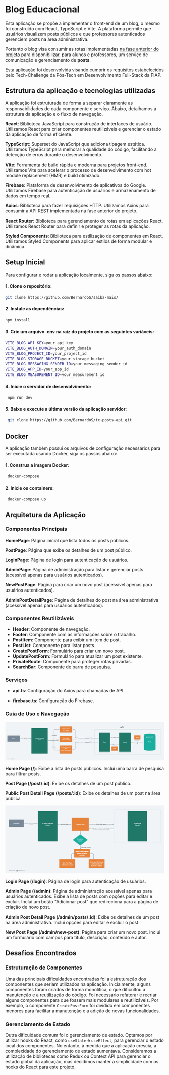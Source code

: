 # Blog Educacional

Esta aplicação se propõe a implementar o front-end de um blog, o mesmo foi construído com React, TypeScript e Vite. A plataforma permite que usuários visualizem posts públicos e que professores autenticados gerenciem posts na área administrativa.

Portanto o blog visa consumir as rotas implementadas [na fase anterior do projeto](https://github.com/BernardoS/tc-posts-api) para disponibilizar, para alunos e professores, um serviço de comunicação e gerenciamento de **posts**.

Esta aplicação foi desenvolvida visando cumprir os requisitos estabelecidos pelo Tech-Challenge da Pós-Tech em Desenvolvimento Full-Stack da FIAP.

## Estrutura da aplicação e tecnologias utilizadas
A aplicação foi estruturada de forma a separar claramente as responsabilidades de cada componente e serviço. Abaixo, detalhamos a estrutura da aplicação e o fluxo de navegação.

**React**: Biblioteca JavaScript para construção de interfaces de usuário. Utilizamos React para criar componentes reutilizáveis e gerenciar o estado da aplicação de forma eficiente.

**TypeScript**: Superset do JavaScript que adiciona tipagem estática. Utilizamos TypeScript para melhorar a qualidade do código, facilitando a detecção de erros durante o desenvolvimento.

**Vite**: Ferramenta de build rápida e moderna para projetos front-end. Utilizamos Vite para acelerar o processo de desenvolvimento com hot module replacement (HMR) e build otimizado.

**Firebase**: Plataforma de desenvolvimento de aplicativos do Google. Utilizamos Firebase para autenticação de usuários e armazenamento de dados em tempo real.

**Axios**: Biblioteca para fazer requisições HTTP. Utilizamos Axios para consumir a API REST implementada na fase anterior do projeto.

**React Router**: Biblioteca para gerenciamento de rotas em aplicações React. Utilizamos React Router para definir e proteger as rotas da aplicação.

**Styled Components**: Biblioteca para estilização de componentes em React. Utilizamos Styled Components para aplicar estilos de forma modular e dinâmica.

## Setup Inicial

Para configurar e rodar a aplicação localmente, siga os passos abaixo:

#### 1. Clone o repositório:
   ```sh
   git clone https://github.com/BernardoS/saiba-mais/
  ```
#### 2. Instale as dependências:
   ```sh 
   npm install
  ```
#### 3. Crie um arquivo .env na raiz do projeto com as seguintes variáveis:
   ```sh
   VITE_BLOG_API_KEY=your_api_key
   VITE_BLOG_AUTH_DOMAIN=your_auth_domain
   VITE_BLOG_PROJECT_ID=your_project_id
   VITE_BLOG_STORAGE_BUCKET=your_storage_bucket
   VITE_BLOG_MESSAGING_SENDER_ID=your_messaging_sender_id
   VITE_BLOG_APP_ID=your_app_id
   VITE_BLOG_MEASUREMENT_ID=your_measurement_id
  ```
#### 4. Inicie o servidor de desenvolvimento:
  ```sh
   npm run dev
  ```
#### 5. Baixe e execute a última versão da aplicação servidor:
  ```sh
   git clone https://github.com/BernardoS/tc-posts-api.git
  ```

## Docker

A aplicação também possuí os arquivos de configuração necessários para ser executada usando Docker, siga os passos abaixo:

#### 1. Construa a imagem Docker:
  ```sh
   docker-compose 
  ```
#### 2. Inicie os containers:
  ```sh
   docker-compose up
   ```

## Arquitetura da Aplicação
  ### Componentes Principais

   **HomePage**: Página inicial que lista todos os posts públicos.

   **PostPage**: Página que exibe os detalhes de um post público.

   **LoginPage**: Página de login para autenticação de usuários.

   **AdminPage**: Página de administração para listar e gerenciar posts (acessível apenas para usuários autenticados).

   **NewPostPage**: Página para criar um novo post (acessível apenas para usuários autenticados).

   **AdminPostDetailPage**: Página de detalhes do post na área administrativa (acessível apenas para usuários autenticados).
  
  ### Componentes Reutilizáveis

   - **Header**: Componente de navegação.
   - **Footer**: Componente com as informações sobre o trabalho.
   - **PostItem**: Componente para exibir um item de post.
   - **PostList**: Componente para listar posts.
   - **CreatePostForm**: Formulário para criar um novo post.
   - **UpdatePostForm**: Formulário para atualizar um post existente.
   - **PrivateRoute**: Componente para proteger rotas privadas.
   - **SearchBar**: Componente de barra de pesquisa.

  ### Serviços
   - **api.ts**: Configuração do Axios para chamadas de API.

   - **firebase.ts**: Configuração do Firebase.

  ### Guia de Uso e Navegação

  ![Diagrama da API](./src/assets/FluxoAluno.png)

   **Home Page (/)**: Exibe a lista de posts públicos. Inclui uma barra de pesquisa para filtrar posts.

   **Post Page (/post/:id)**: Exibe os detalhes de um post público.

   **Public Post Detail Page (/posts/:id)**: Exibe os detalhes de um post na área pública

   ![Diagrama da API](./src/assets/FluxoProfessor.png)

   **Login Page (/login)**: Página de login para autenticação de usuários.

   **Admin Page (/admin)**: Página de administração acessível apenas para usuários autenticados. Exibe a lista de posts com opções para editar e excluir. Inclui um botão "Adicionar post" que redireciona para a página de criação de novo post.

   **Admin Post Detail Page (/admin/posts/:id)**: Exibe os detalhes de um post na área administrativa. Inclui opções para editar e excluir o post.

   **New Post Page (/admin/new-post)**: Página para criar um novo post. Inclui um formulário com campos para título, descrição, conteúdo e autor.

## Desafios Encontrados

### Estruturação de Componentes

Uma das principais dificuldades encontradas foi a estruturação dos componentes que seriam utilizados na aplicação. Inicialmente, alguns componentes foram criados de forma monolítica, o que dificultou a manutenção e a reutilização do código. Foi necessário refatorar e recriar alguns componentes para que fossem mais modulares e reutilizáveis. Por exemplo, o componente `CreatePostForm` foi dividido em componentes menores para facilitar a manutenção e a adição de novas funcionalidades.

### Gerenciamento de Estado

Outra dificuldade comum foi o gerenciamento de estado. Optamos por utilizar hooks do React, como `useState` e `useEffect`, para gerenciar o estado local dos componentes. No entanto, à medida que a aplicação crescia, a complexidade do gerenciamento de estado aumentava. Consideramos a utilização de bibliotecas como Redux ou Context API para gerenciar o estado global da aplicação, mas decidimos manter a simplicidade com os hooks do React para este projeto.

